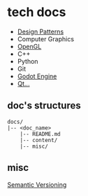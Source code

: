 # tech docs

- [Design Patterns](./design_patterns//README.md)
- Computer Graphics
- [OpenGL](./opengl/README.md)
- C++
- Python
- Git
- [Godot Engine](./godot_engine/README.md)
- [Qt...](https://github.com/LCSyy/QtBook/blob/master/README.md)

## doc's structures

```
docs/
|-- <doc_name>
    |-- README.md
    |-- content/
    |-- misc/
```

## misc

[Semantic Versioning](https://semver.org/)